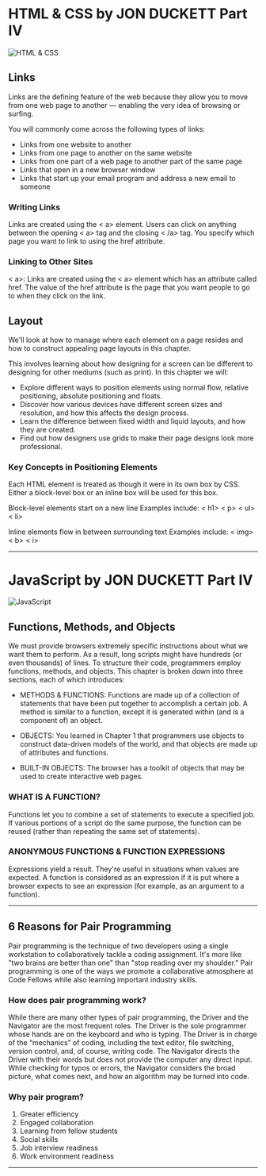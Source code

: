 # HTML & CSS by JON DUCKETT Part IV
![HTML & CSS](https://media2.giphy.com/media/l3vRfNA1p0rvhMSvS/giphy.gif?cid=2415316ag2evga5etk40a6es7aycehosypblh5gajm0a8035&rid=giphy.gif&ct=g)
 
## Links

Links are the defining feature of the web
because they allow you to move from
one web page to another — enabling the
very idea of browsing or surfing. 

You will commonly come across the following types of links:
- Links from one website to another
- Links from one page to another on the same website
- Links from one part of a web page to another part of the
same page
- Links that open in a new browser window
- Links that start up your email program and address a new
email to someone

### Writing Links
 Links are created using the < a> element. Users can click on anything 
between the opening < a> tag and the closing < /a> tag. You specify 
which page you want to link to using the href attribute.

### Linking to Other Sites
< a>: Links are created using the < a>
element which has an attribute
called href. The value of the
href attribute is the page that
you want people to go to when
they click on the link. 

## Layout
We'll look at how to manage where each element on a page resides and how to construct appealing page layouts in this chapter.

This involves learning about how designing for a screen can be
different to designing for other mediums (such as print). In this
chapter we will:
- Explore different ways to position elements using normal
flow, relative positioning, absolute positioning and floats.
- Discover how various devices have different screen sizes
and resolution, and how this affects the design process.
- Learn the difference between fixed width and liquid layouts,
and how they are created.
- Find out how designers use grids to make their page
designs look more professional.

### Key Concepts in Positioning Elements

Each HTML element is treated as though it were in its own box by CSS. Either a block-level box or an inline box will be used for this box.

Block-level elements
start on a new line
Examples include:
< h1> < p> < ul> < li>

Inline elements
flow in between
surrounding text
Examples include:
< img> < b> < i>
____

# JavaScript by JON DUCKETT Part IV

![JavaScript](https://cdn.hackernoon.com/images/1*OF0xEMkWBv-69zvmNs6RDQ.gif)

## Functions, Methods, and Objects

We must provide browsers extremely specific instructions about what we want them to perform. As a result, long scripts might have hundreds (or even thousands) of lines. To structure their code, programmers employ functions, methods, and objects.
This chapter is broken down into three sections, each of which introduces:
- METHODS & FUNCTIONS: Functions are made up of a collection of statements that have been put together to accomplish a certain job. A method is similar to a function, except it is generated within (and is a component of) an object.

- OBJECTS: You learned in Chapter 1 that programmers use objects to construct data-driven models of the world, and that objects are made up of attributes and functions.
- BUILT-IN OBJECTS: The browser has a toolkit of objects that may be used to create interactive web pages.
### WHAT IS A FUNCTION? 
Functions let you to combine a set of statements to execute a specified job. If various portions of a script do the same purpose, the function can be reused (rather than repeating the same set of statements).

### ANONYMOUS FUNCTIONS & FUNCTION EXPRESSIONS 
Expressions yield a result. They're useful in situations when values are expected.
A function is considered as an expression if it is put where a browser expects to see an expression (for example, as an argument to a function).
____
## 6 Reasons for Pair Programming
Pair programming is the technique of two developers using a single workstation to collaboratively tackle a coding assignment. It's more like "two brains are better than one" than "stop reading over my shoulder." Pair programming is one of the ways we promote a collaborative atmosphere at Code Fellows while also learning important industry skills.
### How does pair programming work?

While there are many other types of pair programming, the Driver and the Navigator are the most frequent roles. The Driver is the sole programmer whose hands are on the keyboard and who is typing. The Driver is in charge of the “mechanics” of coding, including the text editor, file switching, version control, and, of course, writing code. The Navigator directs the Driver with their words but does not provide the computer any direct input. While checking for typos or errors, the Navigator considers the broad picture, what comes next, and how an algorithm may be turned into code.

### Why pair program?
1. Greater efficiency
2. Engaged collaboration
3. Learning from fellow students
4. Social skills
5. Job interview readiness
6. Work environment readiness
____